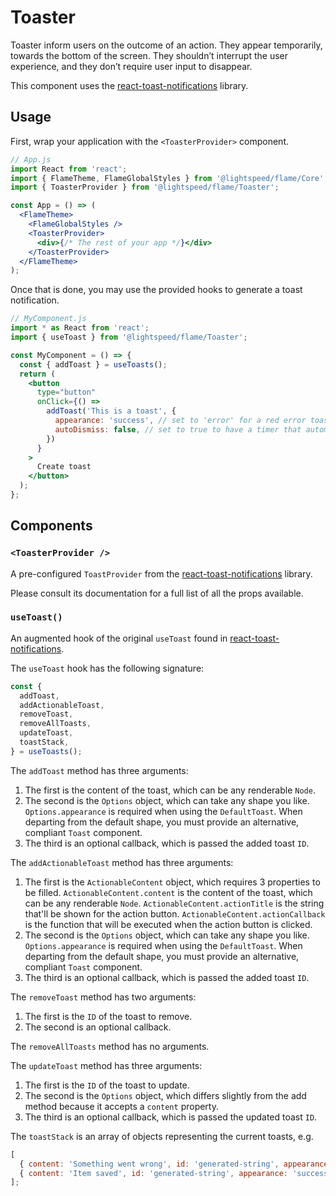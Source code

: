 # Toaster

Toaster inform users on the outcome of an action. They appear temporarily, towards the bottom of the screen. They shouldn’t interrupt the user experience, and they don’t require user input to disappear.

This component uses the [react-toast-notifications](https://github.com/jossmac/react-toast-notifications) library.

## Usage

First, wrap your application with the `<ToasterProvider>` component.

```jsx
// App.js
import React from 'react';
import { FlameTheme, FlameGlobalStyles } from '@lightspeed/flame/Core';
import { ToasterProvider } from '@lightspeed/flame/Toaster';

const App = () => (
  <FlameTheme>
    <FlameGlobalStyles />
    <ToasterProvider>
      <div>{/* The rest of your app */}</div>
    </ToasterProvider>
  </FlameTheme>
);
```

Once that is done, you may use the provided hooks to generate a toast notification.

```jsx
// MyComponent.js
import * as React from 'react';
import { useToast } from '@lightspeed/flame/Toaster';

const MyComponent = () => {
  const { addToast } = useToasts();
  return (
    <button
      type="button"
      onClick={() =>
        addToast('This is a toast', {
          appearance: 'success', // set to 'error' for a red error toast
          autoDismiss: false, // set to true to have a timer that automatically closes it
        })
      }
    >
      Create toast
    </button>
  );
};
```

## Components

### `<ToasterProvider />`

A pre-configured `ToastProvider` from the [react-toast-notifications](https://github.com/jossmac/react-toast-notifications) library.

Please consult its documentation for a full list of all the props available.

### `useToast()`

An augmented hook of the original `useToast` found in [react-toast-notifications](https://github.com/jossmac/react-toast-notifications).

The `useToast` hook has the following signature:

```jsx
const {
  addToast,
  addActionableToast,
  removeToast,
  removeAllToasts,
  updateToast,
  toastStack,
} = useToasts();
```

The `addToast` method has three arguments:

1.  The first is the content of the toast, which can be any renderable `Node`.
1.  The second is the `Options` object, which can take any shape you like. `Options.appearance` is required when using the `DefaultToast`. When departing from the default shape, you must provide an alternative, compliant `Toast` component.
1.  The third is an optional callback, which is passed the added toast `ID`.

The `addActionableToast` method has three arguments:

1.  The first is the `ActionableContent` object, which requires 3 properties to be filled. `ActionableContent.content` is the content of the toast, which can be any renderable `Node`. `ActionableContent.actionTitle` is the string that'll be shown for the action button. `ActionableContent.actionCallback` is the function that will be executed when the action button is clicked.
1.  The second is the `Options` object, which can take any shape you like. `Options.appearance` is required when using the `DefaultToast`. When departing from the default shape, you must provide an alternative, compliant `Toast` component.
1.  The third is an optional callback, which is passed the added toast `ID`.

The `removeToast` method has two arguments:

1.  The first is the `ID` of the toast to remove.
1.  The second is an optional callback.

The `removeAllToasts` method has no arguments.

The `updateToast` method has three arguments:

1.  The first is the `ID` of the toast to update.
1.  The second is the `Options` object, which differs slightly from the add method because it accepts a `content` property.
1.  The third is an optional callback, which is passed the updated toast `ID`.

The `toastStack` is an array of objects representing the current toasts, e.g.

```jsx
[
  { content: 'Something went wrong', id: 'generated-string', appearance: 'error' },
  { content: 'Item saved', id: 'generated-string', appearance: 'success' },
];
```
